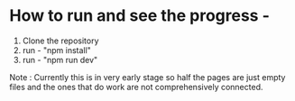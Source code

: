 # How to run and see the progress - 
1. Clone the repository
2. run - "npm install"
3. run - "npm run dev"


Note : Currently this is in very early stage so half the pages are just empty files and the ones that do work are not comprehensively connected.